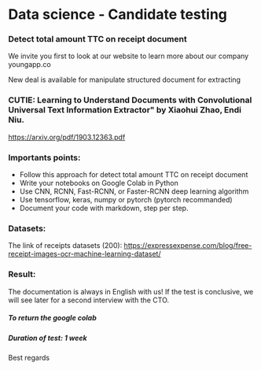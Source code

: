 # Data science - Candidate testing

### Detect total amount TTC on receipt document
We invite you first to look at our website to learn more about our company youngapp.co

New deal is available for manipulate structured document for extracting
### CUTIE: Learning to Understand Documents with Convolutional Universal Text Information Extractor" by Xiaohui Zhao, Endi Niu.
https://arxiv.org/pdf/1903.12363.pdf

### Importants points:
- Follow this approach for detect total amount TTC on receipt document
- Write your notebooks on Google Colab in Python
- Use CNN, RCNN, Fast-RCNN, or Faster-RCNN deep learning algorithm
- Use tensorflow, keras, numpy or pytorch (pytorch recommanded) 
- Document your code with markdown, step per step.

### Datasets:
The link of receipts datasets (200):
https://expressexpense.com/blog/free-receipt-images-ocr-machine-learning-dataset/

### Result:
The documentation is always in English with us!
If the test is conclusive, we will see later for a second interview with the CTO.

##### To return **the google colab**

##### Duration of test: 1 week
Best regards
